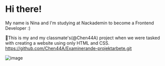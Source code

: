 # Hi there!
My name is Nina and I'm studying at Nackademin to become a Frontend Developer :)


🌈This is my and my classmate's(@Chen44A) project when we were tasked with creating a website using only HTML and CSS.
https://github.com/Chen44A/Examinerande-projektarbete.git


![image](https://github.com/NinaNorby/NinaNorby/assets/143781101/d7c75500-cff4-42f4-8a65-428375135627)  






